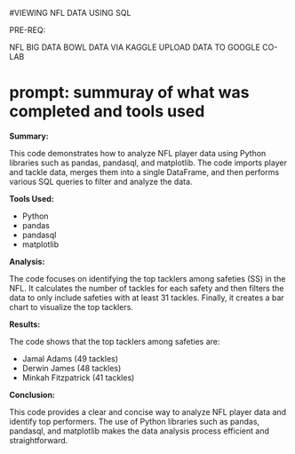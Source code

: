 #VIEWING NFL DATA USING SQL


PRE-REQ:

NFL BIG DATA BOWL DATA VIA KAGGLE
UPLOAD DATA TO GOOGLE CO-LAB

# prompt: summuray of what was completed and tools used

**Summary:**

This code demonstrates how to analyze NFL player data using Python libraries such as pandas, pandasql, and matplotlib. The code imports player and tackle data, merges them into a single DataFrame, and then performs various SQL queries to filter and analyze the data.

**Tools Used:**

* Python
* pandas
* pandasql
* matplotlib

**Analysis:**

The code focuses on identifying the top tacklers among safeties (SS) in the NFL. It calculates the number of tackles for each safety and then filters the data to only include safeties with at least 31 tackles. Finally, it creates a bar chart to visualize the top tacklers.

**Results:**

The code shows that the top tacklers among safeties are:

* Jamal Adams (49 tackles)
* Derwin James (48 tackles)
* Minkah Fitzpatrick (41 tackles)

**Conclusion:**

This code provides a clear and concise way to analyze NFL player data and identify top performers. The use of Python libraries such as pandas, pandasql, and matplotlib makes the data analysis process efficient and straightforward.
